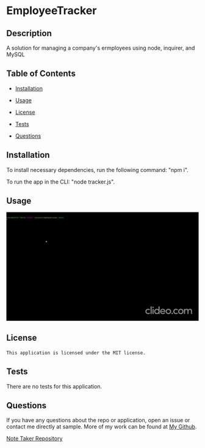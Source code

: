 # EmployeeTracker

## Description

 A solution for managing a company's ermployees using node, inquirer, and MySQL

  ## Table of Contents
  
  * [Installation](#installation)
  
  * [Usage](#usage)
  
  * [License](#license)

  * [Tests](#tests)
  
  * [Questions](#questions)
  
  ## Installation
  
  To install necessary dependencies, run the following command: "npm i".

  To run the app in the CLI: "node tracker.js".
  
  
  ## Usage
  
  
  ![Walkthroughvideo](img/TrackerWalkthrough.gif)

  
  ## License
    
    This application is licensed under the MIT license.
    

  ## Tests
  
  There are no tests for this application.
  
      
  ## Questions  

  If you have any questions about the repo or application, open an issue or contact me directly at sample. More of my work can be found at [My Github](https://github.com/brob92993).

  [Note Taker Repository](https://github.com/brob92993/EmployeeTracker.git)

  